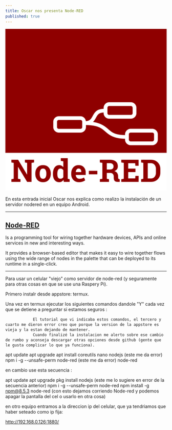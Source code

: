 ```yaml
---
title: Oscar nos presenta Node-RED
published: true
---
```


![nodered](../assets/img/nodered.png)

En esta entrada inicial Oscar nos explica como realizo la instalación de un servidor nodered en un equipo Android.

--------------------------------

## [Node-RED](#Node-RED)

Is a programming tool for wiring together hardware devices, APIs and online services in new and interesting ways.

It provides a browser-based editor that makes it easy to wire together flows using the wide range of nodes in the palette that can be deployed to its runtime in a single-click.


--------------------------------
Para usar un celular "viejo" como servidor de node-red (y seguramente para otras cosas en que se use una Raspery Pi).

Primero  instalr desde appstore: termux.

Una vez en termux ejecutar los siguientes comandos dandole "Y" cada vez que se detiene a preguntar si estamos seguros :
                
                El tutorial que vi indicaba estos comandos, el tercero y cuarto me dieron error creo que porque la version de la appstore es vieja y la estan dejando de mantener.
                Cuando finalizé la instalacion me alerto sobre ese cambio de rumbo y aconseja descargar otras opciones desde github (gente que le gusta complicar lo que ya funciona).

apt update
apt upgrade
apt install coreutils nano nodejs  (este me da error)
npm i -g --unsafe-perm node-red    (este me da error)
node-red


en cambio use esta secuencia :

apt update
apt upgrade
pkg install nodejs                  (este me lo sugiere en error de la secuencia anterior)
npm i -g --unsafe-perm node-red
npm install -g npm@8.5.3
node-red                             (con esto dejamos corriendo Node-red y podemos apagar la pantalla del cel o usarlo en otra cosa)


en otro equipo entramos a la direccion ip del celular, que ya tendriamos que haber seteado como ip fija:

http://192.168.0.126:1880/


